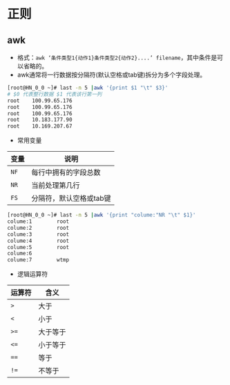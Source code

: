 # 正则

## awk

- 格式：`awk ‘条件类型1{动作1}条件类型2{动作2}....’ filename`，其中条件是可以省略的。
- awk通常将一行数据按分隔符(默认空格或tab键)拆分为多个字段处理。

```bash
[root@HN_0_0 ~]# last -n 5 |awk '{print $1 "\t" $3}'
# $0 代表整行数据 $1 代表该行第一列
root    100.99.65.176
root    100.99.65.176
root    100.99.65.176
root    10.183.177.90
root    10.169.207.67
```

- 常用变量

| 变量 | 说明                    |
| ---- | ----------------------- |
| `NF` | 每行中拥有的字段总数    |
| `NR` | 当前处理第几行          |
| `FS` | 分隔符，默认空格或tab键 |

```bash
[root@HN_0_0 ~]# last -n 5 |awk '{print "colume:"NR "\t" $1}'
colume:1        root
colume:2        root
colume:3        root
colume:4        root
colume:5        root
colume:6
colume:7        wtmp
```

- 逻辑运算符

| 运算符 | 含义     |
| ------ | -------- |
| `>`    | 大于     |
| `<`    | 小于     |
| `>=`   | 大于等于 |
| `<=`   | 小于等于 |
| `==`   | 等于     |
| `!=`   | 不等于   |
